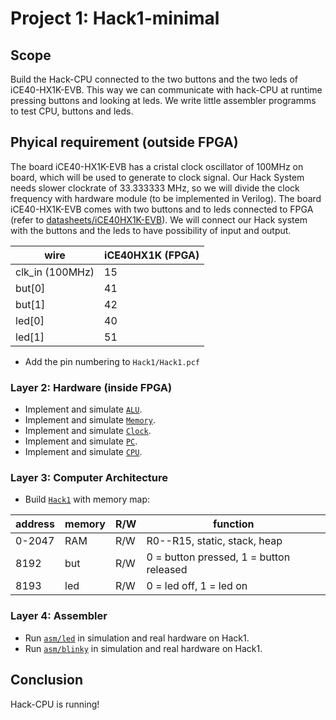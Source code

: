 # Project 1: Hack1-minimal
## Scope
Build the Hack-CPU connected to the two buttons and the two leds of iCE40-HX1K-EVB. This way we can communicate with hack-CPU at runtime pressing buttons and looking at leds. We write little assembler programms to test CPU, buttons and leds.

## Phyical requirement (outside FPGA)
The board iCE40-HX1K-EVB has a cristal clock oscillator of 100MHz on board, which will be used to generate to clock signal. Our Hack System needs slower clockrate of 33.333333 MHz, so we will divide the clock frequency with hardware module (to be implemented in Verilog). The board iCE40-HX1K-EVB comes with two buttons and to leds connected to FPGA (refer to [datasheets/iCE40HX1K-EVB](../datasheets/iCE40HX1K-EVB_Rev_B.pdf)). We will connect our Hack system with the buttons and the leds to have possibility of input and output.

|wire|iCE40HX1K (FPGA)|
|-|-|
|clk_in (100MHz)|15|
|but[0]|41|
|but[1]|42|
|led[0]|40|
|led[1]|51|

* Add the pin numbering to `Hack1/Hack1.pcf`

### Layer 2: Hardware (inside FPGA)
* Implement and simulate [`ALU`](ALU).
* Implement and simulate [`Memory`](Memory).
* Implement and simulate [`Clock`](Clock).
* Implement and simulate [`PC`](PC).
* Implement and simulate [`CPU`](CPU).

### Layer 3: Computer Architecture
* Build [`Hack1`](Hack1) with memory map:

 |address | memory|R/W|function|
 |-|-|-|-|
 |0-2047| RAM|R/W|R0--R15, static, stack, heap|
 | 8192 | but|R/W|0 = button pressed, 1 = button released|
 | 8193 | led|R/W|0 = led off, 1 = led on|


### Layer 4: Assembler

* Run [`asm/led`](asm/led) in simulation and real hardware on Hack1.
* Run [`asm/blinky`](asm/blinky) in simulation and real hardware on Hack1.

## Conclusion

Hack-CPU is running!
